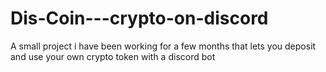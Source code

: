 # Dis-Coin---crypto-on-discord
A small project i have been working for a few months that lets you deposit and use your own crypto token with a discord bot
